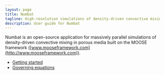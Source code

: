 ```yaml
---
layout: page
title: Numbat
tagline: High-resolution simulations of density-driven convective mixing in porous media
description: User guide for Numbat
---
```


Numbat is an open-source application for massively parallel simulations of density-driven convective mixing in porous media built on the MOOSE framework ([www.mooseframework.com](http://www.mooseframework.com)).

- [Getting started](pages/getting_started.html)
- [Governing equations](pages/governing_equations.html)
